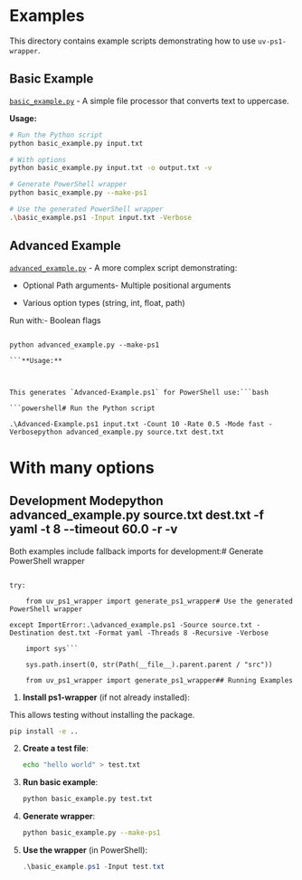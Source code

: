 # Examples

This directory contains example scripts demonstrating how to use `uv-ps1-wrapper`.

## Basic Example

[`basic_example.py`](basic_example.py) - A simple file processor that converts text to uppercase.

**Usage:**

```bash
# Run the Python script
python basic_example.py input.txt

# With options
python basic_example.py input.txt -o output.txt -v

# Generate PowerShell wrapper
python basic_example.py --make-ps1

# Use the generated PowerShell wrapper
.\basic_example.ps1 -Input input.txt -Verbose
```

## Advanced Example

[`advanced_example.py`](advanced_example.py) - A more complex script demonstrating:

- Optional Path arguments- Multiple positional arguments

- Various option types (string, int, float, path)

Run with:- Boolean flags

````bash- Choices/enums

python advanced_example.py --make-ps1

```**Usage:**



This generates `Advanced-Example.ps1` for PowerShell use:```bash

```powershell# Run the Python script

.\Advanced-Example.ps1 input.txt -Count 10 -Rate 0.5 -Mode fast -Verbosepython advanced_example.py source.txt dest.txt

````

# With many options

## Development Modepython advanced_example.py source.txt dest.txt -f yaml -t 8 --timeout 60.0 -r -v

Both examples include fallback imports for development:# Generate PowerShell wrapper

````pythonpython advanced_example.py --make-ps1

try:

    from uv_ps1_wrapper import generate_ps1_wrapper# Use the generated PowerShell wrapper

except ImportError:.\advanced_example.ps1 -Source source.txt -Destination dest.txt -Format yaml -Threads 8 -Recursive -Verbose

    import sys```

    sys.path.insert(0, str(Path(__file__).parent.parent / "src"))

    from uv_ps1_wrapper import generate_ps1_wrapper## Running Examples

````

1. **Install ps1-wrapper** (if not already installed):

This allows testing without installing the package.

```bash
pip install -e ..
```

2. **Create a test file**:

   ```bash
   echo "hello world" > test.txt
   ```

3. **Run basic example**:

   ```bash
   python basic_example.py test.txt
   ```

4. **Generate wrapper**:

   ```bash
   python basic_example.py --make-ps1
   ```

5. **Use the wrapper** (in PowerShell):
   ```powershell
   .\basic_example.ps1 -Input test.txt
   ```
